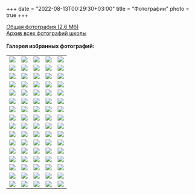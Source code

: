 +++
date = "2022-08-13T00:29:30+03:00"
title = "Фотографии"
photo = true
+++


<a href="../Everyone.jpg" target="_blank">Общая фотография (2.6 Мб)</a><br />
<a href="https://photos.app.goo.gl/WW1ab5qiEAQxeWMS8" target="_blank">Архив всех фотографий школы</a><br /><br />
<b>Галерея избранных фотографий:</b><br />
<table>

<tr><td><a href="../photos/1.jpg" data-lightbox="conf"><img src="../previews/1.jpg" /></a></td><td><a href="../photos/2.jpg" data-lightbox="conf"><img src="../previews/2.jpg" /></a></td><td><a href="../photos/3.jpg" data-lightbox="conf"><img src="../previews/3.jpg" /></a></td><td><a href="../photos/4.jpg" data-lightbox="conf"><img src="../previews/4.jpg" /></a></td><td><a href="../photos/5.jpg" data-lightbox="conf"><img src="../previews/5.jpg" /></a></td></tr><tr><td><a href="../photos/6.jpg" data-lightbox="conf"><img src="../previews/6.jpg" /></a></td><td><a href="../photos/7.jpg" data-lightbox="conf"><img src="../previews/7.jpg" /></a></td><td><a href="../photos/8.jpg" data-lightbox="conf"><img src="../previews/8.jpg" /></a></td><td><a href="../photos/9.jpg" data-lightbox="conf"><img src="../previews/9.jpg" /></a></td><td><a href="../photos/10.jpg" data-lightbox="conf"><img src="../previews/10.jpg" /></a></td></tr><tr><td><a href="../photos/11.jpg" data-lightbox="conf"><img src="../previews/11.jpg" /></a></td><td><a href="../photos/12.jpg" data-lightbox="conf"><img src="../previews/12.jpg" /></a></td><td><a href="../photos/13.jpg" data-lightbox="conf"><img src="../previews/13.jpg" /></a></td><td><a href="../photos/14.jpg" data-lightbox="conf"><img src="../previews/14.jpg" /></a></td><td><a href="../photos/15.jpg" data-lightbox="conf"><img src="../previews/15.jpg" /></a></td></tr><tr><td><a href="../photos/16.jpg" data-lightbox="conf"><img src="../previews/16.jpg" /></a></td><td><a href="../photos/17.jpg" data-lightbox="conf"><img src="../previews/17.jpg" /></a></td><td><a href="../photos/18.jpg" data-lightbox="conf"><img src="../previews/18.jpg" /></a></td><td><a href="../photos/19.jpg" data-lightbox="conf"><img src="../previews/19.jpg" /></a></td><td><a href="../photos/20.jpg" data-lightbox="conf"><img src="../previews/20.jpg" /></a></td></tr><tr><td><a href="../photos/21.jpg" data-lightbox="conf"><img src="../previews/21.jpg" /></a></td><td><a href="../photos/22.jpg" data-lightbox="conf"><img src="../previews/22.jpg" /></a></td><td><a href="../photos/23.jpg" data-lightbox="conf"><img src="../previews/23.jpg" /></a></td><td><a href="../photos/24.jpg" data-lightbox="conf"><img src="../previews/24.jpg" /></a></td><td><a href="../photos/25.jpg" data-lightbox="conf"><img src="../previews/25.jpg" /></a></td></tr><tr><td><a href="../photos/26.jpg" data-lightbox="conf"><img src="../previews/26.jpg" /></a></td><td><a href="../photos/27.jpg" data-lightbox="conf"><img src="../previews/27.jpg" /></a></td><td><a href="../photos/28.jpg" data-lightbox="conf"><img src="../previews/28.jpg" /></a></td><td><a href="../photos/29.jpg" data-lightbox="conf"><img src="../previews/29.jpg" /></a></td><td><a href="../photos/30.jpg" data-lightbox="conf"><img src="../previews/30.jpg" /></a></td></tr><tr><td><a href="../photos/31.jpg" data-lightbox="conf"><img src="../previews/31.jpg" /></a></td><td><a href="../photos/32.jpg" data-lightbox="conf"><img src="../previews/32.jpg" /></a></td><td><a href="../photos/33.jpg" data-lightbox="conf"><img src="../previews/33.jpg" /></a></td><td><a href="../photos/34.jpg" data-lightbox="conf"><img src="../previews/34.jpg" /></a></td><td><a href="../photos/35.jpg" data-lightbox="conf"><img src="../previews/35.jpg" /></a></td></tr><tr><td><a href="../photos/36.jpg" data-lightbox="conf"><img src="../previews/36.jpg" /></a></td><td><a href="../photos/37.jpg" data-lightbox="conf"><img src="../previews/37.jpg" /></a></td><td><a href="../photos/38.jpg" data-lightbox="conf"><img src="../previews/38.jpg" /></a></td><td><a href="../photos/39.jpg" data-lightbox="conf"><img src="../previews/39.jpg" /></a></td><td><a href="../photos/40.jpg" data-lightbox="conf"><img src="../previews/40.jpg" /></a></td></tr><tr><td><a href="../photos/41.jpg" data-lightbox="conf"><img src="../previews/41.jpg" /></a></td><td><a href="../photos/42.jpg" data-lightbox="conf"><img src="../previews/42.jpg" /></a></td><td><a href="../photos/43.jpg" data-lightbox="conf"><img src="../previews/43.jpg" /></a></td><td><a href="../photos/44.jpg" data-lightbox="conf"><img src="../previews/44.jpg" /></a></td><td><a href="../photos/45.jpg" data-lightbox="conf"><img src="../previews/45.jpg" /></a></td></tr><tr><td><a href="../photos/46.jpg" data-lightbox="conf"><img src="../previews/46.jpg" /></a></td><td><a href="../photos/47.jpg" data-lightbox="conf"><img src="../previews/47.jpg" /></a></td><td><a href="../photos/48.jpg" data-lightbox="conf"><img src="../previews/48.jpg" /></a></td><td><a href="../photos/49.jpg" data-lightbox="conf"><img src="../previews/49.jpg" /></a></td><td><a href="../photos/50.jpg" data-lightbox="conf"><img src="../previews/50.jpg" /></a></td></tr><tr><td><a href="../photos/51.jpg" data-lightbox="conf"><img src="../previews/51.jpg" /></a></td><td><a href="../photos/52.jpg" data-lightbox="conf"><img src="../previews/52.jpg" /></a></td><td><a href="../photos/53.jpg" data-lightbox="conf"><img src="../previews/53.jpg" /></a></td><td><a href="../photos/54.jpg" data-lightbox="conf"><img src="../previews/54.jpg" /></a></td><td><a href="../photos/55.jpg" data-lightbox="conf"><img src="../previews/55.jpg" /></a></td></tr><tr><td><a href="../photos/56.jpg" data-lightbox="conf"><img src="../previews/56.jpg" /></a></td><td><a href="../photos/57.jpg" data-lightbox="conf"><img src="../previews/57.jpg" /></a></td><td><a href="../photos/58.jpg" data-lightbox="conf"><img src="../previews/58.jpg" /></a></td><td><a href="../photos/59.jpg" data-lightbox="conf"><img src="../previews/59.jpg" /></a></td><td><a href="../photos/60.jpg" data-lightbox="conf"><img src="../previews/60.jpg" /></a></td></tr><tr><td><a href="../photos/61.jpg" data-lightbox="conf"><img src="../previews/61.jpg" /></a></td><td><a href="../photos/62.jpg" data-lightbox="conf"><img src="../previews/62.jpg" /></a></td><td><a href="../photos/63.jpg" data-lightbox="conf"><img src="../previews/63.jpg" /></a></td><td><a href="../photos/64.jpg" data-lightbox="conf"><img src="../previews/64.jpg" /></a></td><td><a href="../photos/65.jpg" data-lightbox="conf"><img src="../previews/65.jpg" /></a></td></tr><tr><td><a href="../photos/66.jpg" data-lightbox="conf"><img src="../previews/66.jpg" /></a></td><td><a href="../photos/67.jpg" data-lightbox="conf"><img src="../previews/67.jpg" /></a></td><td><a href="../photos/68.jpg" data-lightbox="conf"><img src="../previews/68.jpg" /></a></td><td><a href="../photos/69.jpg" data-lightbox="conf"><img src="../previews/69.jpg" /></a></td><td><a href="../photos/70.jpg" data-lightbox="conf"><img src="../previews/70.jpg" /></a></td></tr><tr><td><a href="../photos/71.jpg" data-lightbox="conf"><img src="../previews/71.jpg" /></a></td><td><a href="../photos/72.jpg" data-lightbox="conf"><img src="../previews/72.jpg" /></a></td><td><a href="../photos/73.jpg" data-lightbox="conf"><img src="../previews/73.jpg" /></a></td><td><a href="../photos/74.jpg" data-lightbox="conf"><img src="../previews/74.jpg" /></a></td><td><a href="../photos/75.jpg" data-lightbox="conf"><img src="../previews/75.jpg" /></a></td></tr><tr><td><a href="../photos/76.jpg" data-lightbox="conf"><img src="../previews/76.jpg" /></a></td><td><a href="../photos/77.jpg" data-lightbox="conf"><img src="../previews/77.jpg" /></a></td><td><a href="../photos/78.jpg" data-lightbox="conf"><img src="../previews/78.jpg" /></a></td><td><a href="../photos/79.jpg" data-lightbox="conf"><img src="../previews/79.jpg" /></a></td><td><a href="../photos/80.jpg" data-lightbox="conf"><img src="../previews/80.jpg" /></a></td></tr>

</table>


